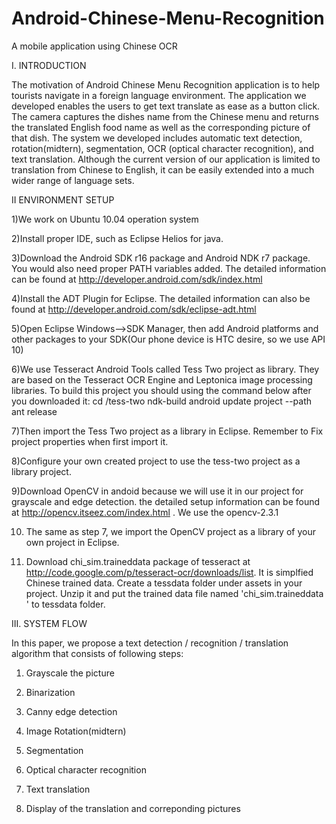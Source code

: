 Android-Chinese-Menu-Recognition
================================

A mobile application using Chinese OCR 

I. INTRODUCTION

The motivation of Android Chinese Menu Recognition application is to help tourists
navigate in a foreign language environment. The application we developed enables the
users to get text translate as ease as a button click. The camera captures the dishes name
from the Chinese menu and returns the translated English food name as well as the
corresponding picture of that dish. The system we developed includes automatic text
detection, rotation(midtern), segmentation, OCR (optical character recognition), and text
translation. Although the current version of our application is limited to translation from
Chinese to English, it can be easily extended into a much wider range of language sets.

II ENVIRONMENT SETUP

1)We work on Ubuntu 10.04 operation system

2)Install proper IDE, such as Eclipse Helios for java.

3)Download the Android SDK r16 package and Android NDK r7 package. You would also
need proper PATH variables added. The detailed information can be found at
http://developer.android.com/sdk/index.html

4)Install the ADT Plugin for Eclipse. The detailed information can also be found at
http://developer.android.com/sdk/eclipse-adt.html

5)Open Eclipse Windows-->SDK Manager, then add Android platforms and other packages
to your SDK(Our phone device is HTC desire, so we use API 10)

6)We use Tesseract Android Tools called Tess Two project as library. They are based on the
Tesseract OCR Engine and Leptonica image processing libraries. To build this project you
should using the command below after you downloaded it:
cd <project-directory>/tess-two
ndk-build
android update project --path
ant release

7)Then import the Tess Two project as a library in Eclipse. Remember to Fix project
properties when first import it.

8)Configure your own created project to use the tess-two project as a library project.

9)Download OpenCV in andoid because we will use it in our project for grayscale and
edge detection. the detailed setup information can be found at
http://opencv.itseez.com/index.html . We use the opencv-2.3.1

10) The same as step 7, we import the OpenCV project as a library of your own project in
Eclipse.

11) Download chi_sim.traineddata package of tesseract at
http://code.google.com/p/tesseract-ocr/downloads/list. It is simplfied Chinese trained data.
Create a tessdata folder under assets in your project. Unzip it and put the trained data file
named 'chi_sim.traineddata ' to tessdata folder.

III. SYSTEM FLOW

In this paper, we propose a text detection / recognition / translation algorithm that
consists of following steps:

1) Grayscale the picture

2) Binarization

3) Canny edge detection

4) Image Rotation(midtern)

5) Segmentation

6) Optical character recognition

7) Text translation

8) Display of the translation and correponding pictures
